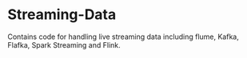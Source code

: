 # Streaming-Data
Contains code for handling live streaming data including flume, Kafka, Flafka, Spark Streaming and Flink.
